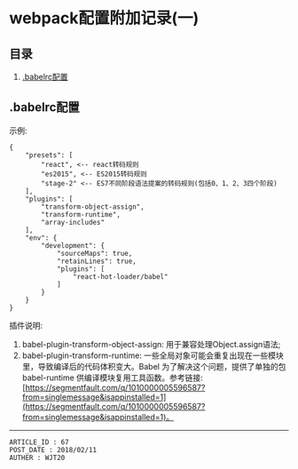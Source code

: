 
# webpack配置附加记录(一) #

## 目录 ##

1. [.babelrc配置](#href1)

## <a name="href1">.babelrc配置</a> ##

示例:

```
{
    "presets": [
        "react", <-- react转码规则
        "es2015", <-- ES2015转码规则
        "stage-2" <-- ES7不同阶段语法提案的转码规则(包括0、1、2、3四个阶段)
    ],
    "plugins": [
        "transform-object-assign",
        "transform-runtime",
        "array-includes"
    ],
    "env": {
        "development": {
            "sourceMaps": true,
            "retainLines": true,
            "plugins": [
                "react-hot-loader/babel"
            ]
        }
    }
}
```

插件说明:

1. babel-plugin-transform-object-assign: 用于兼容处理Object.assign语法;
2. babel-plugin-transform-runtime: 一些全局对象可能会重复出现在一些模块里，导致编译后的代码体积变大。Babel 为了解决这个问题，提供了单独的包 babel-runtime 供编译模块复用工具函数。参考链接: [https://segmentfault.com/q/1010000005596587?from=singlemessage&isappinstalled=1](https://segmentfault.com/q/1010000005596587?from=singlemessage&isappinstalled=1)。

---

```
ARTICLE_ID : 67
POST_DATE : 2018/02/11
AUTHER : WJT20
```
